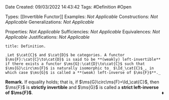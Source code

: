 <br />
<br />

Date Created: 09/03/2022 14:43:42
Tags: #Definition #Open

Types: [[Invertible Functor]]
Examples: _Not Applicable_
Constructions: _Not Applicable_
Generalizations: _Not Applicable_

Properties: _Not Applicable_
Sufficiencies: _Not Applicable_
Equivalences: _Not Applicable_
Justifications: _Not Applicable_

``` ad-Definition
title: Definition.

_Let $\cat{C}$ and $\cat{D}$ be categories. A functor $\ms{F}:\cat{C}\to\cat{D}$ is said to be **(weakly) left-invertible** if there exists a functor $\ms{G}:\cat{D}\to\cat{C}$ such that $\ms{G}\circ\ms{F}$ is naturally isomorphic to_ $\Id_\cat{C}$_, in which case $\ms{G}$ is called a **(weak) left-inverse of $\ms{F}$**._

```

**Remark.** If equality holds; that is, if $\ms{G}\circ\ms{F}=\Id_\cat{C}$, then $\ms{F}$ is **strictly invertible** and $\ms{G}$ is called a **strict left-inverse of $\ms{F}$**.<span style="float:right;">$\blacklozenge$</span>
